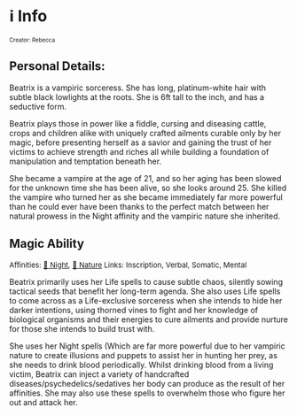 # ℹ️ Info
<font size=1>Creator: Rebecca  </font>
## Personal Details:

Beatrix is a vampiric sorceress. She has long, platinum-white hair with subtle black lowlights at the roots. She is 6ft tall to the inch, and has a seductive form. 

Beatrix plays those in power like a fiddle, cursing and diseasing cattle, crops and children alike with uniquely crafted ailments curable only by her magic, before presenting herself as a savior and gaining the trust of her victims to achieve strength and riches all while building a foundation of manipulation and temptation beneath her.

She became a vampire at the age of 21, and so her aging has been slowed for the unknown time she has been alive, so she looks around 25. She killed the vampire who turned her as she became immediately far more powerful than he could ever have been thanks to the perfect match between her natural prowess in the Night affinity and the vampiric nature she inherited.

## Magic Ability
<font size=2>Affinities: [🌙 Night](<Magic/Elements/🌙 Night.md>), [🌿 Nature](<Magic/Elements/🌿 Nature.md>)  </font>
<font size=2>Links: Inscription, Verbal, Somatic, Mental  </font>

Beatrix primarily uses her Life spells to cause subtle chaos, silently sowing tactical seeds that benefit her long-term agenda. She also uses Life spells to come across as a Life-exclusive sorceress when she intends to hide her darker intentions, using thorned vines to fight and her knowledge of biological organisms and their energies to cure ailments and provide nurture for those she intends to build trust with.

She uses her Night spells (Which are far more powerful due to her vampiric nature to create illusions and puppets to assist her in hunting her prey, as she needs to drink blood periodically. Whilst drinking blood from a living victim, Beatrix can inject a variety of handcrafted diseases/psychedelics/sedatives her body can produce as the result of her affinities. She may also use these spells to overwhelm those who figure her out and attack her.